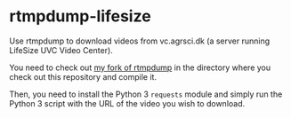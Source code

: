 # rtmpdump-lifesize
Use rtmpdump to download videos from vc.agrsci.dk (a server running LifeSize UVC Video Center).

You need to check out [my fork of rtmpdump](https://github.com/Mortal/rtmpdump) in the directory where you check out this repository and compile it.

Then, you need to install the Python 3 `requests` module and simply run the Python 3 script with the URL of the video you wish to download.

